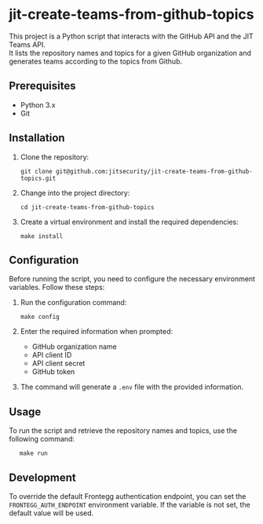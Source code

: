 # jit-create-teams-from-github-topics

This project is a Python script that interacts with the GitHub API and the JIT Teams API.\
It lists the repository names and topics for a given GitHub organization and generates teams according to the topics from Github.

## Prerequisites

- Python 3.x
- Git

## Installation

1. Clone the repository:

   ```shell
   git clone git@github.com:jitsecurity/jit-create-teams-from-github-topics.git
   ```

2. Change into the project directory:

   ```shell
   cd jit-create-teams-from-github-topics
   ```

3. Create a virtual environment and install the required dependencies:

   ```shell
   make install
   ```

## Configuration

Before running the script, you need to configure the necessary environment variables. Follow these steps:

1. Run the configuration command:

   ```shell
   make config
   ```

2. Enter the required information when prompted:
   - GitHub organization name
   - API client ID
   - API client secret
   - GitHub token

3. The command will generate a `.env` file with the provided information.

## Usage

To run the script and retrieve the repository names and topics, use the following command:

```shell
   make run
   ```

## Development

To override the default Frontegg authentication endpoint, you can set the `FRONTEGG_AUTH_ENDPOINT` environment variable. If the variable is not set, the default value will be used.

